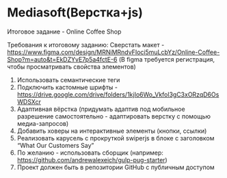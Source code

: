 # Mediasoft(Верстка+js)
Итоговое задание - Online Coffee Shop

Требования к итоговому заданию:
Сверстать макет - https://www.figma.com/design/MRNiMRndvFIoci5muLcbYz/Online-Coffee-Shop?m=auto&t=EkDZYvE7p5a4fctE-6
(В figma требуется регистрация, чтобы просматривать свойства элементов)

1. Использовать семантические теги
2. Подключить кастомные шрифты - https://drive.google.com/drive/folders/1kjIo6Wo_Vkfol3gC3xORzqD6OsWDSXcr
3. Адаптивная вёрстка (придумать адаптив под мобильное разрешение самостоятельно - адаптировать верстку с помощью медиа-запросов)
4. Добавить ховеры на интерактивные элементы (кнопки, ссылки)
5. Реализовать карусель с прокруткой swiperjs в блоке с заголовком “What Our Customers Say”
6. По желанию - использовать сборщик (например: https://github.com/andrewalexeich/gulp-pug-starter)
7. Проект должен быть в репозитории GitHub с публичным доступом
